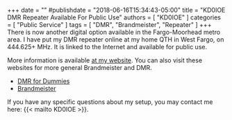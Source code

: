 +++
date = ""
#publishdate = "2018-06-16T15:34:43-05:00"
title = "KD0IOE DMR Repeater Available For Public Use"
authors = [ "KD0IOE" ]
categories = [ "Public Service" ]
tags = [ "DMR", "Brandmeister", "Repeater" ]
+++
There is now another digital option available in the Fargo-Moorhead metro area. I have put my DMR repeater online at my home QTH in West Fargo, on 444.625+ MHz. It is linked to the Internet and available for public use.

More information is available [at my website](https://kd0ioe.com/repeater/). You can also visit these websites for more general Brandmeister and DMR.

* [DMR for Dummies](http://www.dmrfordummies.com/)
* [Brandmeister](http://brandmeister.network)

If you have any specific questions about my setup, you may contact me here: {{< mailto KD0IOE >}}.

<!--more-->
